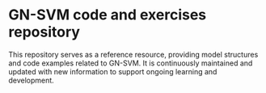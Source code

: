 # GN-SVM code and exercises repository
This repository serves as a reference resource, providing model structures and code examples related to GN-SVM. It is continuously maintained and updated with new information to support ongoing learning and development.
